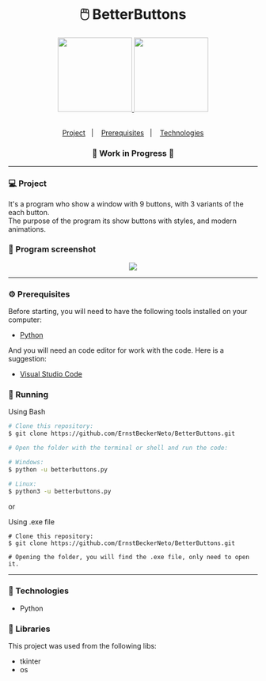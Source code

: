 <h1 align="center">
    🖱️ BetterButtons
</h1>

<div align="center">
    <a href="https://github.com/ErnstBeckerNeto">
    <img height="150px" src="https://github-readme-stats.vercel.app/api/pin/?username=ernstbeckerneto&repo=betterbuttons&theme=gotham">
    <img height="150px" width="150px" src="https://cdn.jsdelivr.net/gh/devicons/devicon/icons/python/python-original.svg">
</div>

<br>

<p align="center">
    <a href="#-project">Project</a>&nbsp;&nbsp;&nbsp;|&nbsp;&nbsp;&nbsp;
    <a href="#-prerequisites">Prerequisites</a>&nbsp;&nbsp;&nbsp;|&nbsp;&nbsp;&nbsp;
    <a href="#-technologies">Technologies</a>
</p>

<h3 align="center">
    🚧  Work in Progress  🚧
</h3>

--------------------------------

### 💻 Project

It's a program who show a window with 9 buttons, with 3 variants of the each button.
<br>The purpose of the program its show buttons with styles, and modern animations.

### 📸 Program screenshot

<div align="center">
    <img src="https://cdn.discordapp.com/attachments/913399145631457312/913417069041692692/unknown.png">
</div>

--------------------------------

### ⚙ Prerequisites

Before starting, you will need to have the following tools installed on your computer:

- [Python](https://www.python.org/)

And you will need an code editor for work with the code. Here is a suggestion:

- [Visual Studio Code](https://code.visualstudio.com/)

### 📗 Running

Using Bash

```bash
# Clone this repository:
$ git clone https://github.com/ErnstBeckerNeto/BetterButtons.git

# Open the folder with the terminal or shell and run the code:

# Windows:
$ python -u betterbuttons.py

# Linux: 
$ python3 -u betterbuttons.py
```

or
  
Using .exe file
  
```exe
# Clone this repository:
$ git clone https://github.com/ErnstBeckerNeto/BetterButtons.git

# Opening the folder, you will find the .exe file, only need to open it.
```

--------------------------------

### 🚀 Technologies

- Python

### 📕 Libraries

This project was used from the following libs:

- tkinter
- os


